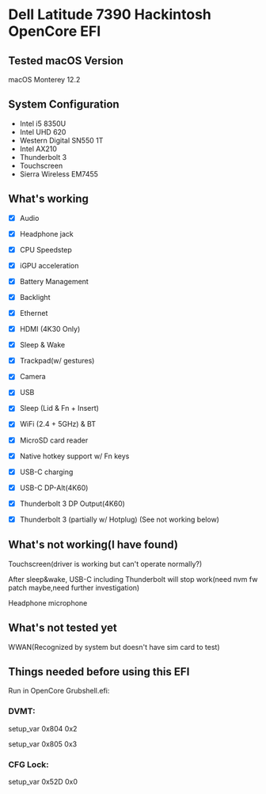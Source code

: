 # Dell Latitude 7390 Hackintosh OpenCore EFI

## Tested macOS Version

macOS Monterey 12.2

## System Configuration
- Intel i5 8350U
- Intel UHD 620
- Western Digital SN550 1T
- Intel AX210
- Thunderbolt 3
- Touchscreen
- Sierra Wireless EM7455

## What's working
 - [x] Audio 
  
 - [x] Headphone jack

 - [x] CPU Speedstep

 - [x] iGPU acceleration

 - [x] Battery Management

 - [x] Backlight

 - [x] Ethernet

 - [x] HDMI (4K30 Only)

 - [x] Sleep & Wake

 - [x] Trackpad(w/ gestures)

 - [x] Camera

 - [x] USB

 - [x] Sleep (Lid & Fn + Insert)

 - [x] WiFi (2.4 + 5GHz) & BT

 - [x] MicroSD card reader 

 - [x] Native hotkey support w/ Fn keys

 - [x] USB-C charging

 - [x] USB-C DP-Alt(4K60)

 - [x] Thunderbolt 3 DP Output(4K60)

 - [x] Thunderbolt 3 (partially w/ Hotplug) (See not working below)

## What's not working(I have found)
Touchscreen(driver is working but can't operate normally?)

After sleep&wake, USB-C including Thunderbolt will stop work(need nvm fw patch maybe,need further investigation)

Headphone microphone

## What's not tested yet
WWAN(Recognized by system but doesn't have sim card to test)

## Things needed before using this EFI
Run in OpenCore Grubshell.efi:

### DVMT:
setup_var 0x804 0x2

setup_var 0x805 0x3

### CFG Lock:
setup_var 0x52D 0x0